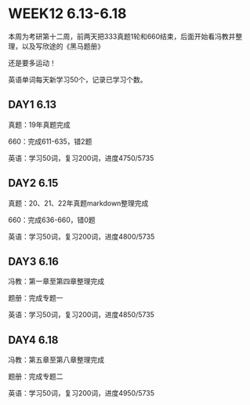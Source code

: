 # WEEK12 6.13-6.18

本周为考研第十二周，前两天把333真题1轮和660结束，后面开始看冯教并整理，以及写欣途的《黑马题册》

还是要多运动！

英语单词每天新学习50个，记录已学习个数。

## DAY1 6.13

真题：19年真题完成

660：完成611-635，错2题

英语：学习50词，复习200词，进度4750/5735

## DAY2 6.15 

真题：20、21、22年真题markdown整理完成

660：完成636-660，错0题

英语：学习50词，复习200词，进度4800/5735

## DAY3 6.16 

冯教：第一章至第四章整理完成

题册：完成专题一

英语：学习50词，复习200词，进度4850/5735

## DAY4 6.18 

冯教：第五章至第八章整理完成

题册：完成专题二

英语：学习50词，复习200词，进度4950/5735